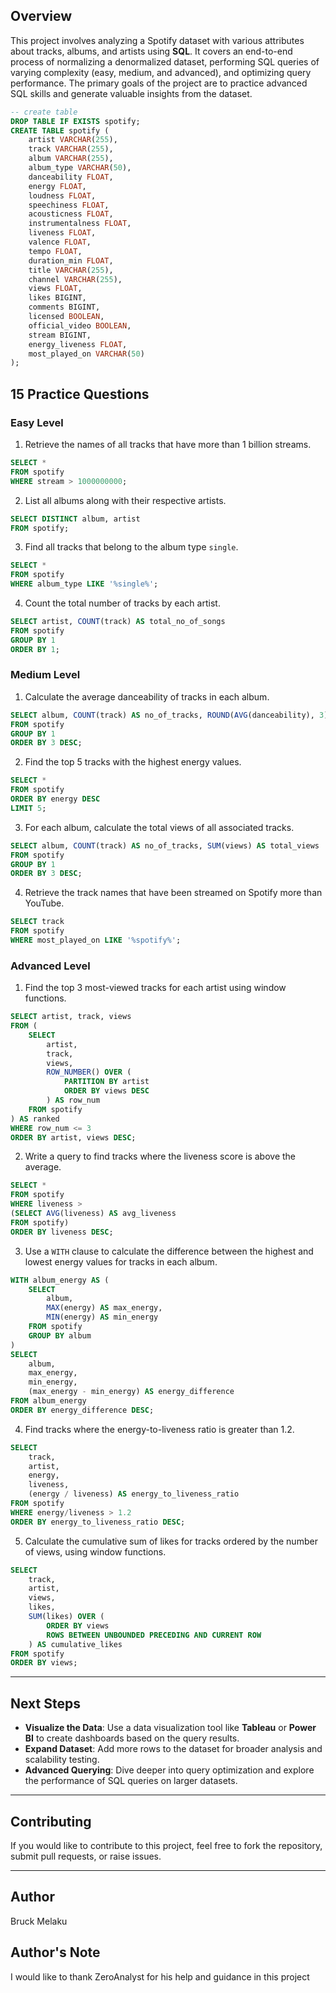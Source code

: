 

## Overview
This project involves analyzing a Spotify dataset with various attributes about tracks, albums, and artists using **SQL**. It covers an end-to-end process of normalizing a denormalized dataset, performing SQL queries of varying complexity (easy, medium, and advanced), and optimizing query performance. The primary goals of the project are to practice advanced SQL skills and generate valuable insights from the dataset.

```sql
-- create table
DROP TABLE IF EXISTS spotify;
CREATE TABLE spotify (
    artist VARCHAR(255),
    track VARCHAR(255),
    album VARCHAR(255),
    album_type VARCHAR(50),
    danceability FLOAT,
    energy FLOAT,
    loudness FLOAT,
    speechiness FLOAT,
    acousticness FLOAT,
    instrumentalness FLOAT,
    liveness FLOAT,
    valence FLOAT,
    tempo FLOAT,
    duration_min FLOAT,
    title VARCHAR(255),
    channel VARCHAR(255),
    views FLOAT,
    likes BIGINT,
    comments BIGINT,
    licensed BOOLEAN,
    official_video BOOLEAN,
    stream BIGINT,
    energy_liveness FLOAT,
    most_played_on VARCHAR(50)
);
```

## 15 Practice Questions

### Easy Level
1. Retrieve the names of all tracks that have more than 1 billion streams.
```sql
SELECT *
FROM spotify
WHERE stream > 1000000000;
```
2. List all albums along with their respective artists.
```sql
SELECT DISTINCT album, artist 
FROM spotify;
```
3. Find all tracks that belong to the album type `single`.
```sql
SELECT *
FROM spotify
WHERE album_type LIKE '%single%';
```
4. Count the total number of tracks by each artist.
```sql
SELECT artist, COUNT(track) AS total_no_of_songs
FROM spotify
GROUP BY 1
ORDER BY 1;
```

### Medium Level
1. Calculate the average danceability of tracks in each album.
```sql
SELECT album, COUNT(track) AS no_of_tracks, ROUND(AVG(danceability), 3) AS AVG_danceability_of_tracks
FROM spotify
GROUP BY 1
ORDER BY 3 DESC;

```
2. Find the top 5 tracks with the highest energy values.
```sql
SELECT *
FROM spotify
ORDER BY energy DESC
LIMIT 5;
```
3. For each album, calculate the total views of all associated tracks.
```sql
SELECT album, COUNT(track) AS no_of_tracks, SUM(views) AS total_views
FROM spotify
GROUP BY 1
ORDER BY 3 DESC;
```
4. Retrieve the track names that have been streamed on Spotify more than YouTube.
```sql
SELECT track
FROM spotify
WHERE most_played_on LIKE '%spotify%';
```

### Advanced Level
1. Find the top 3 most-viewed tracks for each artist using window functions.
```sql
SELECT artist, track, views
FROM (
    SELECT 
        artist,
        track,
        views,
        ROW_NUMBER() OVER (
            PARTITION BY artist 
            ORDER BY views DESC
        ) AS row_num
    FROM spotify
) AS ranked
WHERE row_num <= 3
ORDER BY artist, views DESC;
```
2. Write a query to find tracks where the liveness score is above the average.
```sql
SELECT * 
FROM spotify 
WHERE liveness >
(SELECT AVG(liveness) AS avg_liveness
FROM spotify)
ORDER BY liveness DESC;
```
3. Use a `WITH` clause to calculate the difference between the highest and lowest energy values for tracks in each album.
```sql
WITH album_energy AS (
    SELECT 
        album,
        MAX(energy) AS max_energy,
        MIN(energy) AS min_energy
    FROM spotify
    GROUP BY album
)
SELECT 
    album,
    max_energy,
    min_energy,
    (max_energy - min_energy) AS energy_difference
FROM album_energy
ORDER BY energy_difference DESC;
```
4. Find tracks where the energy-to-liveness ratio is greater than 1.2.
```sql
SELECT 
	track, 
    artist, 
    energy, 
    liveness, 
    (energy / liveness) AS energy_to_liveness_ratio
FROM spotify
WHERE energy/liveness > 1.2
ORDER BY energy_to_liveness_ratio DESC;
```
5. Calculate the cumulative sum of likes for tracks ordered by the number of views, using window functions.
```sql
SELECT 
    track,
    artist,
    views,
    likes,
    SUM(likes) OVER (
        ORDER BY views
        ROWS BETWEEN UNBOUNDED PRECEDING AND CURRENT ROW
    ) AS cumulative_likes
FROM spotify
ORDER BY views;
```




---


## Next Steps
- **Visualize the Data**: Use a data visualization tool like **Tableau** or **Power BI** to create dashboards based on the query results.
- **Expand Dataset**: Add more rows to the dataset for broader analysis and scalability testing.
- **Advanced Querying**: Dive deeper into query optimization and explore the performance of SQL queries on larger datasets.

---

## Contributing
If you would like to contribute to this project, feel free to fork the repository, submit pull requests, or raise issues.

---

## Author
Bruck Melaku

## Author's Note
I would like to thank ZeroAnalyst for  his help and guidance in this project

